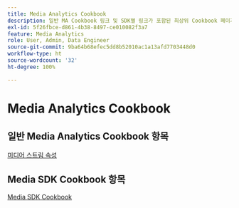 ```yaml
---
title: Media Analytics Cookbook
description: 일반 MA Cookbook 링크 및 SDK별 링크가 포함된 최상위 Cookbook 페이지입니다.
exl-id: 5f26fbce-d861-4b38-8497-ce010082f3a7
feature: Media Analytics
role: User, Admin, Data Engineer
source-git-commit: 9ba64b68efec5dd8b52010ac1a13afd7703448d0
workflow-type: ht
source-wordcount: '32'
ht-degree: 100%

---
```


# Media Analytics Cookbook

## 일반 Media Analytics Cookbook 항목

[미디어 스트림 속성](/help/use-cases/media-analytics-cookbook/media-dimensions.md)

## Media SDK Cookbook 항목

[Media SDK Cookbook](/help/use-cases/cookbook/sdk-cookbook-overview.md)
